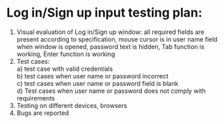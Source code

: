 # Log in/Sign up input testing plan:
1. Visual evaluation of Log in/Sign up window: all required fields are present according to specification, mouse cursor is in user name field when window is opened, password text is hidden, Tab function is working, Enter function is working
2. Test cases:\
  a) test case with valid credentials\
  b) test cases when user name or password incorrect\
  c) test cases when user name or password field is blank\
  d) Test cases when user name or password does not comply with requirements 
3. Testing on different devices, browsers
4. Bugs are reported
